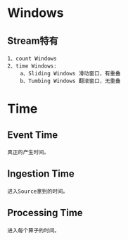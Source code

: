 # Windows

## Stream特有

    1、count Windows
    2、time Windows:
        a、Sliding Windows 滑动窗口，有重叠
        b、Tumbing Windows 翻滚窗口，无重叠

# Time

## Event Time

    真正的产生时间。

## Ingestion Time

    进入Source拿到的时间。

## Processing Time

    进入每个算子的时间。
